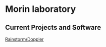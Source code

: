 # Morin laboratory
## Current Projects and Software

[Rainstorm/Doppler](https://github.com/rdmorin/mutation_rainstorm)

